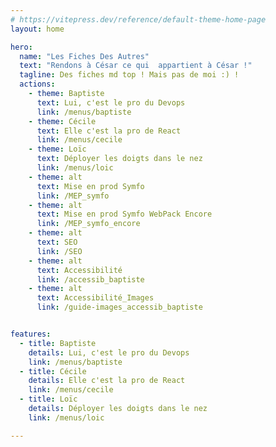 ```yaml
---
# https://vitepress.dev/reference/default-theme-home-page
layout: home

hero:
  name: "Les Fiches Des Autres"
  text: "Rendons à César ce qui  appartient à César !"
  tagline: Des fiches md top ! Mais pas de moi :) ! 
  actions:
    - theme: Baptiste 
      text: Lui, c'est le pro du Devops
      link: /menus/baptiste
    - theme: Cécile 
      text: Elle c'est la pro de React
      link: /menus/cecile
    - theme: Loïc 
      text: Déployer les doigts dans le nez
      link: /menus/loic
    - theme: alt
      text: Mise en prod Symfo
      link: /MEP_symfo
    - theme: alt
      text: Mise en prod Symfo WebPack Encore
      link: /MEP_symfo_encore
    - theme: alt
      text: SEO
      link: /SEO
    - theme: alt
      text: Accessibilité
      link: /accessib_baptiste
    - theme: alt
      text: Accessibilité_Images
      link: /guide-images_accessib_baptiste


features:
  - title: Baptiste
    details: Lui, c'est le pro du Devops
    link: /menus/baptiste
  - title: Cécile
    details: Elle c'est la pro de React
    link: /menus/cecile
  - title: Loïc 
    details: Déployer les doigts dans le nez
    link: /menus/loic

---
```


